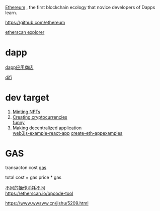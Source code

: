 
[Ethereum](https://ethereum.org/en/developers/) , the first blockchain ecology that novice developers of Dapps learn.   

https://github.com/ethereum

[etherscan explorer](etherscan.io)

# dapp
[dapp应用商店](https://dappradar.com/)

[difi](https://defillama.com/)

# dev target

1. [Minting NFTs](https://www.liaoxuefeng.com/article/1461241857966113)
2. [Creating cryptocurrencies](https://learnblockchain.cn/2018/01/12/create_token/)  
  [funny](https://twitter.com/loopifyyy/status/1654874026815225859?s=46) 
3. Making decentralized application     
  [web3js-example-react-app](https://github.com/ChainSafe/web3js-example-react-app)
  [create-eth-appexamples](https://github.com/paulrberg/create-eth-app)

# GAS
transacton cost [gas](https://ethgasstation.info/) 

 total cost = gas price * gas   

[不同的操作消耗不同](https://github.com/crytic/evm-opcodes)  
https://etherscan.io/opcode-tool

https://www.wwsww.cn/jishu/5209.html